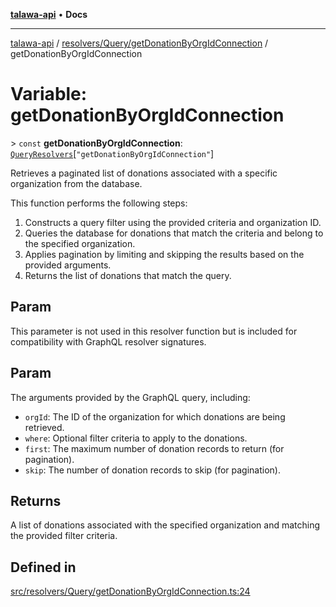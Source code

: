[**talawa-api**](../../../../README.md) • **Docs**

***

[talawa-api](../../../../modules.md) / [resolvers/Query/getDonationByOrgIdConnection](../README.md) / getDonationByOrgIdConnection

# Variable: getDonationByOrgIdConnection

\> `const` **getDonationByOrgIdConnection**: [`QueryResolvers`](../../../../types/generatedGraphQLTypes/type-aliases/QueryResolvers.md)\[`"getDonationByOrgIdConnection"`\]

Retrieves a paginated list of donations associated with a specific organization from the database.

This function performs the following steps:
1. Constructs a query filter using the provided criteria and organization ID.
2. Queries the database for donations that match the criteria and belong to the specified organization.
3. Applies pagination by limiting and skipping the results based on the provided arguments.
4. Returns the list of donations that match the query.

## Param

This parameter is not used in this resolver function but is included for compatibility with GraphQL resolver signatures.

## Param

The arguments provided by the GraphQL query, including:
  - `orgId`: The ID of the organization for which donations are being retrieved.
  - `where`: Optional filter criteria to apply to the donations.
  - `first`: The maximum number of donation records to return (for pagination).
  - `skip`: The number of donation records to skip (for pagination).

## Returns

A list of donations associated with the specified organization and matching the provided filter criteria.

## Defined in

[src/resolvers/Query/getDonationByOrgIdConnection.ts:24](https://github.com/PalisadoesFoundation/talawa-api/blob/f4877b986932181336f42a7336754de05976cd97/src/resolvers/Query/getDonationByOrgIdConnection.ts#L24)
